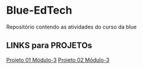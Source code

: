 # Blue-EdTech
Repositório contendo as atividades do curso da blue
## LINKS para PROJETOs
[Projeto 01 Módulo-3](https://github.com/nikolasfuruta/Blue-EdTech/tree/main/mod_3/projeto_1)
[Projeto 02 Módulo-3](https://github.com/nikolasfuruta/Blue_Projeto02_Mod03)
